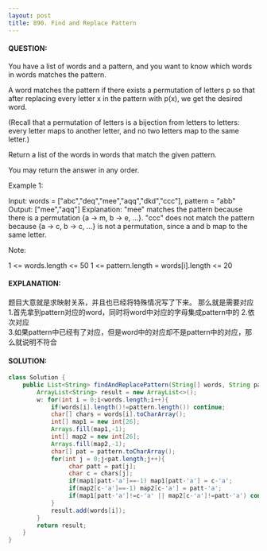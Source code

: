 ```yaml
---
layout: post
title: 890. Find and Replace Pattern
---
```

#### QUESTION:
You have a list of words and a pattern, and you want to know which words in words matches the pattern.

A word matches the pattern if there exists a permutation of letters p so that after replacing every letter x in the pattern with p(x), we get the desired word.

(Recall that a permutation of letters is a bijection from letters to letters: every letter maps to another letter, and no two letters map to the same letter.)

Return a list of the words in words that match the given pattern. 

You may return the answer in any order.

 

Example 1:

Input: words = ["abc","deq","mee","aqq","dkd","ccc"], pattern = "abb"
Output: ["mee","aqq"]
Explanation: "mee" matches the pattern because there is a permutation {a -> m, b -> e, ...}. 
"ccc" does not match the pattern because {a -> c, b -> c, ...} is not a permutation,
since a and b map to the same letter.
 

Note:

1 <= words.length <= 50
1 <= pattern.length = words[i].length <= 20
#### EXPLANATION:

题目大意就是求映射关系，并且也已经将特殊情况写了下来。
那么就是需要对应  
1.首先拿到pattern对应的word，同时将word中对应的字母集成pattern中的
2.依次对应  
3.如果pattern中已经有了对应，但是word中的对应却不是pattern中的对应，那么就说明不符合  


#### SOLUTION:
```java
class Solution {
    public List<String> findAndReplacePattern(String[] words, String pattern) {
        ArrayList<String> result = new ArrayList<>();
        w: for(int i = 0;i<words.length;i++){
            if(words[i].length()!=pattern.length()) continue;
            char[] chars = words[i].toCharArray();
            int[] map1 = new int[26];
            Arrays.fill(map1,-1);
            int[] map2 = new int[26];
            Arrays.fill(map2,-1);
            char[] pat = pattern.toCharArray();
            for(int j = 0;j<pat.length;j++){
                 char patt = pat[j];
                 char c = chars[j];
                 if(map1[patt-'a']==-1) map1[patt-'a'] = c-'a';
                 if(map2[c-'a']==-1) map2[c-'a'] = patt-'a';
                 if(map1[patt-'a']!=c-'a' || map2[c-'a']!=patt-'a') continue w;
            }
            result.add(words[i]);
        }
        return result;
    }
}
```
